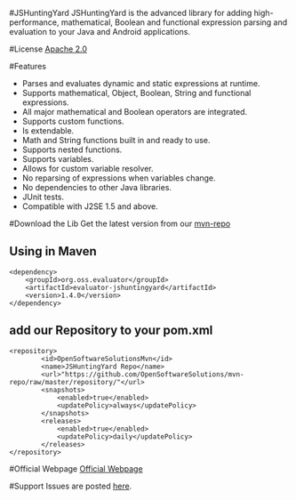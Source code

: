 #JSHuntingYard
JSHuntingYard is the advanced library for adding high-performance, mathematical, Boolean and functional expression parsing and evaluation to your Java and Android applications. 

#License
[Apache 2.0](http://www.apache.org/licenses/LICENSE-2.0)

#Features
   * Parses and evaluates dynamic and static expressions at runtime.
   * Supports mathematical, Object, Boolean, String and functional expressions.
   * All major mathematical and Boolean operators are integrated.
   * Supports custom functions.
   * Is extendable.
   * Math and String functions built in and ready to use.
   * Supports nested functions.
   * Supports variables.
   * Allows for custom variable resolver.
   * No reparsing of expressions when variables change.
   * No dependencies to other Java libraries.
   * JUnit tests.
   * Compatible with J2SE 1.5 and above.

#Download the Lib
Get the latest version from our [mvn-repo](https://github.com/OpenSoftwareSolutions/mvn-repo)

## Using in Maven

    <dependency>
        <groupId>org.oss.evaluator</groupId>
        <artifactId>evaluator-jshuntingyard</artifactId>
        <version>1.4.0</version>
    </dependency>

## add our Repository to your pom.xml

    <repository>
            <id>OpenSoftwareSolutionsMvn</id>
            <name>JSHuntingYard Repo</name>
            <url>"https://github.com/OpenSoftwareSolutions/mvn-repo/raw/master/repository/"</url>
            <snapshots>
                <enabled>true</enabled>
                <updatePolicy>always</updatePolicy>
            </snapshots>
            <releases>
                <enabled>true</enabled>
                <updatePolicy>daily</updatePolicy>
            </releases>
    </repository>


#Official Webpage
[Official Webpage](https://www.open-software-solutions.ch)

#Support
Issues are posted [here](https://github.com/OpenSoftwareSolutions/jhuntingyard/issues).
